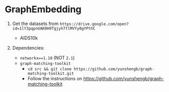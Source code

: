# GraphEmbedding

1. Get the datasets from `https://drive.google.com/open?id=1lY3pqpnUAK0H9Tgjyh7tlMVYy0gYPthC`
    - AIDS10k
    

2. Dependencies:

    - `networkx==1.10` (NOT `2.1`)
    - `graph-matching-toolkit`
        - `cd src && git clone https://github.com/yunshengb/graph-matching-toolkit.git`
        - Follow the instructions on https://github.com/yunshengb/graph-matching-toolkit
    